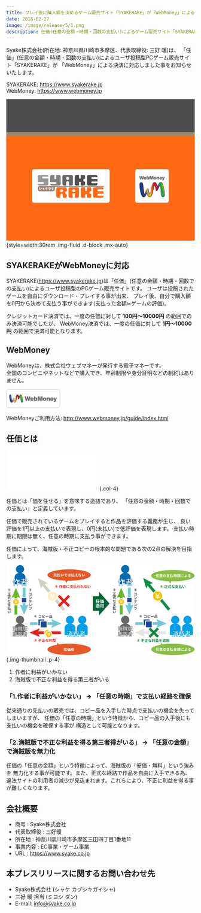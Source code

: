 ```yaml
---
title: プレイ後に購入額を決めるゲーム販売サイト「SYAKERAKE」が「WebMoney」による決済に対応
date: 2018-02-27
image: /image/release/5/1.png
description: 任価(任意の金額・時期・回数の支払い)によるゲーム販売サイト「SYAKERAKE」が「WebMoney決済」に対応しました
---
```


Syake株式会社(所在地: 神奈川県川崎市多摩区、代表取締役: 三好 暖)は、
「任価」(任意の金額・時期・回数の支払い)によるユーザ投稿型PCゲーム販売サイト「SYAKERAKE」が
「WebMoney」による決済に対応しました事をお知らせいたします。

SYAKERAKE: <https://www.syakerake.jp>  
WebMoney: <https://www.webmoney.jp>

<!--more-->

![WebMoneyロゴマーク](/image/release/5/2.png){style=width:30rem .img-fluid .d-block .mx-auto}

## SYAKERAKEがWebMoneyに対応

SYAKERAKE(<https://www.syakerake.jp>)は「任価」(任意の金額・時期・回数での支払い)によるユーザ投稿型のPCゲーム販売サイトです。
ユーザは投稿されたゲームを自由にダウンロード・プレイする事が出来、
プレイ後、自分で購入額を0円から決めて支払う事ができます(支払った金額≒ゲームの評価)。

クレジットカード決済では、一度の任価に対して **100円～10000円** の範囲でのみ決済可能でしたが、
WebMoney決済では、一度の任価に対して **1円～10000円** の範囲で決済可能となります。


## WebMoney
WebMoneyは、株式会社ウェブマネーが発行する電子マネーです。  
全国のコンビニやネットなどで購入でき、年齢制限や身分証明などの制約はありません。

![WebMoneyロゴマーク](/image/release/5/3.png)

WebMoneyご利用方法: <http://www.webmoney.jp/guide/index.html>


## 任価とは
![任価ロゴマーク](/image/logo/ninka-white.svg){.col-4}

任価とは「価を任せる」を意味する造語であり、
「任意の金額・時期・回数での支払い」と定義しています。

任価で販売されているゲームをプレイすると作品を評価する義務が生じ、
良い評価を1円以上の支払いで表現し、0円(未払い)で低評価を表現します。
支払い時期に期限は無く、任意の時期に支払う事ができます。

任価によって、海賊版・不正コピーの根本的な問題である次の2点の解決を目指します。

![海賊版・不正コピー問題](/image/release/ninka-bootleg.svg){.img-thumbnail .p-4}

1. 作者に利益がいかない
1. 海賊版で不正な利益を得る第三者がいる

### 「1.作者に利益がいかない」 → 「任意の時期」で支払い経路を確保
従来通りの先払いの販売では、コピー品を入手した時点で支払いの機会を失ってしまいますが、
任価の「任意の時期」という特徴から、コピー品の入手後にも支払いの機会を確保する事が
構造として可能となります。

### 「2.海賊版で不正な利益を得る第三者得がいる」 → 「任意の金額」で海賊版を無力化
任価の「任意の金額」という特徴によって、海賊版の「安価・無料」という強みを
無力化する事が可能です。また、正式な経路で作品を自由に入手できる為、
違法サイトの利用者の減少が見込まれます。これらにより、不正に利益を得る事が難しくなります。


## 会社概要

- 商号        : Syake株式会社
- 代表取締役  : 三好暖
- 所在地      : 神奈川県川崎市多摩区三田四丁目1番地11
- 事業内容    : EC事業・ゲーム事業
- URL         : <https://www.syake.co.jp>

## 本プレスリリースに関するお問い合わせ先

- Syake株式会社 (シャケ カブシキガイシャ)
- 三好 暖 担当 (ミヨシ ダン)
- E-mail: info@syake.co.jp
